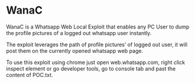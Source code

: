 # WanaC
WanaC is a Whatsapp Web Local Exploit that enables any PC User to dump the profile pictures of a logged out whatsapp user instantly.

The exploit leverages the path of profile pictures’ of logged out user, it will post them on the currently opened whatsapp web page.

To use this exploit using chrome just open web.whatsapp.com, right click inspect element or go developer tools, go to console tab and past the content of POC.txt.
